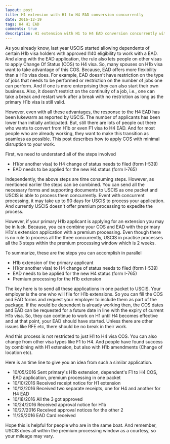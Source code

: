 ```yaml
---
layout: post
title: H1 extension with H1 to H4 EAD conversion concurrently
date: 2016-12-19
tags: H4 H1 EAD
comments: true
description: H1 extension with H1 to H4 EAD conversion concurrently with minimal disruption
---
```

As you already know, last year USCIS started allowing dependents of certain H1b visa holders with approved I140 eligibility to work with a EAD. And along with the EAD application, the rule also lets people on other visas to apply Change Of Status (COS) to H4 visa. So, many spouses on H1b visa want to take advantage of this COS. Because, EAD offers more flexibility than a H1b visa does. For example, EAD doesn't have restriction on the type of jobs that needs to be performed or restriction on the number of jobs one can perform. And if one is more enterprising they can also start their own business. Also, it doesn't restrict on the continuity of a job, i.e., one can take   a break and restart work after a break with no restriction as long as the primary H1b visa is still valid.

However, even with all these advantages, the response to the H4 EAD has been lukewarm as reported by USCIS. The number of applicants has been lower than initially anticipated. But, still there are lots of people out there who wants to convert from H1b or even F1 visa to H4 EAD. And for most people who are already working, they want to make this transition as seamless as possible. This post describes how to apply COS with minimal disruption to your work.

First, we need to understand all of the steps involved
- H1(or another visa) to H4 change of status needs to filed (form I-539)
- EAD needs to be applied for the new H4 status (form I-765)

Independently, the above steps are time consuming steps. However, as mentioned earlier the steps can be combined. You can send all the necessary forms and supporting documents to USCIS as one packet and USCIS is able to process them concurrently. Event with concurrent processing, it may take up to 90 days for USCIS to process your application. And currently USCIS doesn't offer premium processing to expedite the process.

However, if your primary H1b applicant is applying for an extension you may be in luck. Because, you can combine your COS and EAD with the primary H1b's extension application with a premium processing. Even though there is no rule to process all the three concurrently, USCIS in practise processes all the 3 steps within the premium processing window which is 2 weeks.

To summarize, these are the steps you can accomplish in parallel
- H1b extension of the primary applicant
- H1(or another visa) to H4 change of status needs to filed (form I-539)
- EAD needs to be applied for the new H4 status (form I-765)
- Premium processing for the H1b extension

The key here is to send all these applications in one packet to USCIS. Your employer is the one who will file for H1b extensions. So you can fill the COS and EAD forms and request your employer to include them as part of the package. If the would be dependent is already working then, the COS dates and EAD can be requested for a future date in line with the expiry of current H1b visa. So, they can continue to work on H1 until H4 becomes effective and at that point, your EAD should have started. Unless there are other issues like RFE etc, there should be no break in their work.

And this process is not restricted to just H1 to H4 visa COS. You can also change from other visa types like F1 to H4. And people have found success by combining with H1 extension, but also with H1b amendments (Change of location etc).

Here is an time line to give you an idea from such a similar application.
- 10/05/2016 Sent primary's H1b extension, dependent's F1 to H4 COS, EAD application, premium processing in one packet
- 10/10/2016 Received receipt notice for H1 extension
- 10/12/2016 Received two separate receipts, one for H4 and another for H4 EAD
- 10/18/2016 All the 3 got approved
- 10/24/2016 Received approval notice for H1b
- 10/27/2016 Received approval notices for the other 2
- 11/25/2016 EAD Card received

Hope this is helpful for people who are in the same boat. And remember, USCIS does all within the premium processing
window as a courtesy, so your mileage may vary.

